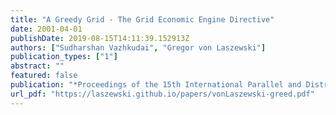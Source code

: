 ```yaml
---
title: "A Greedy Grid - The Grid Economic Engine Directive"
date: 2001-04-01
publishDate: 2019-08-15T14:11:39.152913Z
authors: ["Sudharshan Vazhkudai", "Gregor von Laszewski"]
publication_types: ["1"]
abstract: ""
featured: false
publication: "*Proceedings of the 15th International Parallel and Distributed Processing Symposium, International Workshop on Internet Computing and E-Commerce (ICEC'01)*"
url_pdf: "https://laszewski.github.io/papers/vonLaszewski-greed.pdf"
---
```


